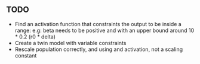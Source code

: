 ## TODO

- Find an activation function that constraints the output to be inside a range:
  e.g: beta needs to be positive and with an upper bound around 10 * 0.2 (r0 *
  delta)
- Create a twin model with variable constraints
- Rescale population correctly, and using and activation, not a scaling constant
